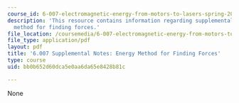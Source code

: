 ```yaml
---
course_id: 6-007-electromagnetic-energy-from-motors-to-lasers-spring-2011
description: 'This resource contains information regarding supplemental notes: energy
  method for finding forces.'
file_location: /coursemedia/6-007-electromagnetic-energy-from-motors-to-lasers-spring-2011/bb0b652d60dca5e0aa6da65e8428b81c_MIT6_007S11_forces.pdf
file_type: application/pdf
layout: pdf
title: '6.007 Supplemental Notes: Energy Method for Finding Forces'
type: course
uid: bb0b652d60dca5e0aa6da65e8428b81c

---
```

None